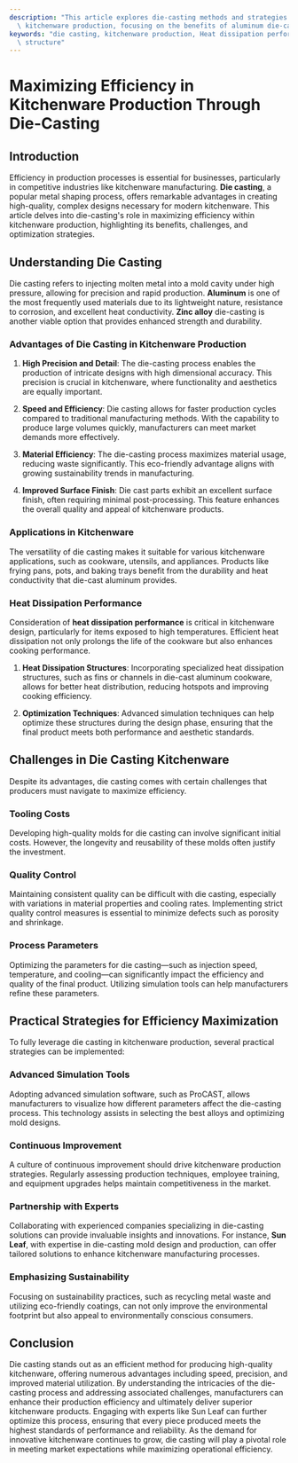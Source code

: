 ```yaml
---
description: "This article explores die-casting methods and strategies to enhance efficiency in\
  \ kitchenware production, focusing on the benefits of aluminum die-castings."
keywords: "die casting, kitchenware production, Heat dissipation performance, Heat dissipation\
  \ structure"
---
```

# Maximizing Efficiency in Kitchenware Production Through Die-Casting

## Introduction

Efficiency in production processes is essential for businesses, particularly in competitive industries like kitchenware manufacturing. **Die casting**, a popular metal shaping process, offers remarkable advantages in creating high-quality, complex designs necessary for modern kitchenware. This article delves into die-casting's role in maximizing efficiency within kitchenware production, highlighting its benefits, challenges, and optimization strategies.

## Understanding Die Casting

Die casting refers to injecting molten metal into a mold cavity under high pressure, allowing for precision and rapid production. **Aluminum** is one of the most frequently used materials due to its lightweight nature, resistance to corrosion, and excellent heat conductivity. **Zinc alloy** die-casting is another viable option that provides enhanced strength and durability.

### Advantages of Die Casting in Kitchenware Production

1. **High Precision and Detail**:
   The die-casting process enables the production of intricate designs with high dimensional accuracy. This precision is crucial in kitchenware, where functionality and aesthetics are equally important.

2. **Speed and Efficiency**:
   Die casting allows for faster production cycles compared to traditional manufacturing methods. With the capability to produce large volumes quickly, manufacturers can meet market demands more effectively.

3. **Material Efficiency**:
   The die-casting process maximizes material usage, reducing waste significantly. This eco-friendly advantage aligns with growing sustainability trends in manufacturing.

4. **Improved Surface Finish**:
   Die cast parts exhibit an excellent surface finish, often requiring minimal post-processing. This feature enhances the overall quality and appeal of kitchenware products.

### Applications in Kitchenware

The versatility of die casting makes it suitable for various kitchenware applications, such as cookware, utensils, and appliances. Products like frying pans, pots, and baking trays benefit from the durability and heat conductivity that die-cast aluminum provides.

### Heat Dissipation Performance

Consideration of **heat dissipation performance** is critical in kitchenware design, particularly for items exposed to high temperatures. Efficient heat dissipation not only prolongs the life of the cookware but also enhances cooking performance. 

1. **Heat Dissipation Structures**:
   Incorporating specialized heat dissipation structures, such as fins or channels in die-cast aluminum cookware, allows for better heat distribution, reducing hotspots and improving cooking efficiency.

2. **Optimization Techniques**:
   Advanced simulation techniques can help optimize these structures during the design phase, ensuring that the final product meets both performance and aesthetic standards.

## Challenges in Die Casting Kitchenware

Despite its advantages, die casting comes with certain challenges that producers must navigate to maximize efficiency.

### Tooling Costs

Developing high-quality molds for die casting can involve significant initial costs. However, the longevity and reusability of these molds often justify the investment. 

### Quality Control

Maintaining consistent quality can be difficult with die casting, especially with variations in material properties and cooling rates. Implementing strict quality control measures is essential to minimize defects such as porosity and shrinkage.

### Process Parameters

Optimizing the parameters for die casting—such as injection speed, temperature, and cooling—can significantly impact the efficiency and quality of the final product. Utilizing simulation tools can help manufacturers refine these parameters.

## Practical Strategies for Efficiency Maximization

To fully leverage die casting in kitchenware production, several practical strategies can be implemented:

### Advanced Simulation Tools

Adopting advanced simulation software, such as ProCAST, allows manufacturers to visualize how different parameters affect the die-casting process. This technology assists in selecting the best alloys and optimizing mold designs.

### Continuous Improvement

A culture of continuous improvement should drive kitchenware production strategies. Regularly assessing production techniques, employee training, and equipment upgrades helps maintain competitiveness in the market.

### Partnership with Experts

Collaborating with experienced companies specializing in die-casting solutions can provide invaluable insights and innovations. For instance, **Sun Leaf**, with expertise in die-casting mold design and production, can offer tailored solutions to enhance kitchenware manufacturing processes.

### Emphasizing Sustainability

Focusing on sustainability practices, such as recycling metal waste and utilizing eco-friendly coatings, can not only improve the environmental footprint but also appeal to environmentally conscious consumers.

## Conclusion

Die casting stands out as an efficient method for producing high-quality kitchenware, offering numerous advantages including speed, precision, and improved material utilization. By understanding the intricacies of the die-casting process and addressing associated challenges, manufacturers can enhance their production efficiency and ultimately deliver superior kitchenware products. Engaging with experts like Sun Leaf can further optimize this process, ensuring that every piece produced meets the highest standards of performance and reliability. As the demand for innovative kitchenware continues to grow, die casting will play a pivotal role in meeting market expectations while maximizing operational efficiency.
